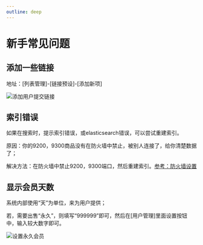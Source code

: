 ```yaml
---
outline: deep
---
```


# 新手常见问题

## 添加一些链接

地址：[列表管理]-[链接预设]-[添加新项]

![添加用户提交链接](/images/newbie/image.png)

## 索引错误

如果在搜索时，提示索引错误，或elasticsearch错误，可以尝试重建索引。

原因：你的9200，9300商品没有在防火墙中禁止，被别人连接了，给你清楚数据了；

解决方法：在防火墙中禁止9200，9300端口，然后重建索引。[参考：防火墙设置](./bt#关闭防火墙)

## 显示会员天数

系统内部使用“天”为单位，来为用户提供；

若，需要出售“永久”，则填写“999999”即可，然后在[用户管理]里面设置按钮中，输入较大数字即可。

![设置永久会员](/images/newbie/image-1.png)
